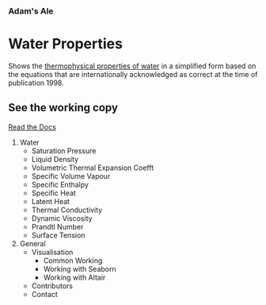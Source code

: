 ### Adam's Ale

# Water Properties

Shows the  [thermophysical properties of water](https://www.researchgate.net/publication/239243539_Simple_Formulas_for_Thermophysical_Properties_of_Liquid_Water_for_Heat_Transfer_Calculations_from_0C_to_150C) 
in a simplified 
form based on the equations that are internationally acknowledged as
correct at the time of publication 1998.

## See the working copy

[Read the Docs](https://adams-ale.readthedocs.io/en/latest/index.html)

1. Water
    * Saturation Pressure
    * Liquid Density
    * Volumetric Thermal Expansion Coefft
    * Specific Volume Vapour
    * Specific Enthalpy
    * Specific Heat
    * Latent Heat
    * Thermal Conductivity
    * Dynamic Viscosity
    * Prandtl Number
    * Surface Tension
2. General
    * Visualisation
        * Common Working
        * Working with Seaborn
        * Working with Altair
    * Contributors
    * Contact